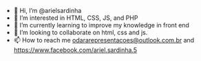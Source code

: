 - 👋 Hi, I’m @arielsardinha
- 👀 I’m interested in HTML, CSS, JS, and PHP
- 🌱 I’m currently learning to improve my knowledge in front end
- 💞️ I’m looking to collaborate on html, css and js.
- 📫 How to reach me odararepresentacoes@outlook.com.br and https://www.facebook.com/ariel.sardinha.5

